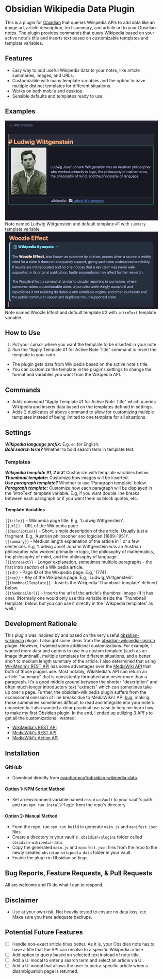 # Obsidian Wikipedia Data Plugin
This is a plugin for [Obsidian](https://obsidian.md) that queries Wikipedia APIs to add data like an image url, article description, text summary, and article url to your Obsidian notes. The plugin provides commands that query Wikipedia based on your active note's title and inserts text based on customizable templates and template variables.
## Features
- Easy way to add useful Wikipedia data to your notes, like article summaries, images, and URLs.
- Customizable with many template variables and the option to have multiple distinct templates for different situations.
- Works on both mobile and desktop.
- Sensible defaults and templates ready to use.
## Examples
![Ludwig Wittgenstein](example.png)  
Note named Ludwig Wittgenstein and default template #1 with `summary` template variable  
![Woozle Effect](example2.png)  
Note named Woozle Effect and default template #2 with `introText` template variable
## How to Use
1. Put your cursor where you want the template to be inserted in your note.
2. Run the "Apply Template #1 for Active Note Title" command to insert the template to your note.
- The plugin gets data from Wikipedia based on the active note's title.
- You can customize the template in the plugin's settings to change the format and variables you want from the Wikipedia API.
## Commands
- Adds command "Apply Template #1 for Active Note Title" which queries Wikipedia and inserts data based on the templates defined in settings.
- Adds 2 duplicates of above command to allow for customizing multiple templates instead of being limited to one template for all situations.
## Settings
***Wikipedia language prefix:*** E.g. `en` for English.   
***Bold search term?*** Whether to bold search term in template text.  
### Templates
***Wikipedia template #1, 2 & 3:*** Customize with template variables below.  
***Thumbnail template:*** Customize how images will be inserted.  
***Use paragraph template?*** Whether to use 'Paragraph template' below.  
***Paragraph template:*** Customize how each paragraph will be displayed in the 'introText' template variable. E.g, if you want double line breaks between each paragraph or if you want them as block quotes, etc.  
#### Template Variables
`{{title}}` - Wikipedia page title. E.g, 'Ludwig Wittgenstein'.  
`{{url}}` - URL of the Wikipedia page.  
`{{description}}` - Short, simple description of the article. Usually just a fragment. E.g, 'Austrian philosopher and logician (1889–1951)'.  
`{{summary}}` - Medium length explanation of the article in 1 or a few sentences. E.g, 'Ludwig Josef Johann Wittgenstein was an Austrian philosopher who worked primarily in   logic, the philosophy of mathematics, the philosophy of mind, and the philosophy of language.'.  
`{{introText}}` - Longer explanation, sometimes multiple paragraphs - the first intro section of a Wikipedia article.  
`{{id}}` - Page ID of the Wikipedia page. E.g, '17741'.  
`{{key}}` - Key of the Wikipedia page. E.g, 'Ludwig_Wittgenstein'.  
`{{thumbnailTemplate}}` - Inserts the Wikipedia 'Thumbnail template' defined below.  
`{{thumbnailUrl}}` - Inserts the url of the article's thumbnail image (if it has one). (Normally one would only use this variable inside the 'Thumbnail template' below, but   you can use it directly in the 'Wikipedia templates' as well.)  
## Development Rationale
This plugin was inspired by and based on the very useful [obsidian-wikipedia](https://github.com/jmilldotdev/obsidian-wikipedia) plugin. I also got some ideas from the [obsidian-wikipedia-search](https://github.com/StrangeGirlMurph/obsidian-wikipedia-search) plugin. However, I wanted some additional customizations. For example, I wanted more data and options to use in a custom template (such as an image thumbnail), multiple templates for different situations, and a better short to medium length summary of the article. I also determined that using [WikiMedia's REST API](https://en.wikipedia.org/api/rest_v1/) has some advantages over the [MediaWiki API](https://www.mediawiki.org/wiki/API:Main_page) that both of those plugins use. Most notably, WikiMedia's API can return an article "summary" that is consistently formatted and never more than a paragraph. It's a good middle ground between the shorter "description" and often much longer introductory text "extracts" which can sometimes take up over a page. Further, the obsidian-wikipedia plugin suffers from the occassional omission of line breaks due to MediaWiki's API [bug](https://phabricator.wikimedia.org/T201946), making those summaries sometimes difficult to read and integrate into your note's consistently. I also wanted a clear practical use case to help me learn how to make my first Obsidian plugin.
In the end, I ended up utilizing 3 API's to get all the customizations I wanted:  
- [WikiMedia's REST API](https://en.wikipedia.org/api/rest_v1/)
- [MediaWiki's REST API](https://www.mediawiki.org/wiki/API:REST_API)
- [MediaWiki's Action API](https://www.mediawiki.org/wiki/API:Main_page)
## Installation
### GitHub
- Download directly from [evanharmon1/obsidian-wikipedia-data](https://github.com/evanharmon1/obsidian-wikipedia-data).
#### Option 1: NPM Script Method
- Set an environment variable named `obsidianVault` to your vault's path and run `npm run installPlugin` from the repo's directory.
#### Option 2: Manual Method
- From the repo, run `npm run build` to generate `main.js` and `manifest.json` files.
- Create a directory in your vault's `.obsidian/plugins` folder called `obsidian-wikipedia-data`.
- Copy the generated `main.js` and `manifest.json` files from the repo to the newly created `obsidian-wikipedia-data` folder in your vault.
- Enable the plugin in Obsidian settings.
## Bug Reports, Feature Requests, & Pull Requests
All are welcome and I'll do what I can to respond.
## Disclaimer
- Use at your own risk. Not heavily tested to ensure no data loss, etc. Make sure you have adequate backups.
## Potential Future Features
- [ ] Handle non-exact article titles better. As it is, your Obsidian note has to have a title that the API can resolve to a specific Wikipedia article.
- [ ] Add option to query based on selected text instead of note title.
- [ ] Add a UI modal to enter a search term and select an article via UI.
- [ ] Add a UI modal that allows the user to pick a specific article when a disambiguation page is returned.
